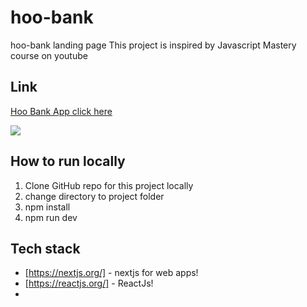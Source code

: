 # hoo-bank
hoo-bank landing page
This project is inspired by Javascript Mastery course on youtube 



## Link

[Hoo Bank App click here ](https://hoo-bank-rose-nine.vercel.app/)


![](https://github.com/riyazpt/hoo-bank/tree/main/public/hoo-bank.png)

## How to run locally

1.  Clone GitHub repo for this project locally
2.  change directory to project folder
3.  npm install
4.  npm run dev

## Tech stack

- [https://nextjs.org/] - nextjs for web apps!
- [https://reactjs.org/] - ReactJs!
-
